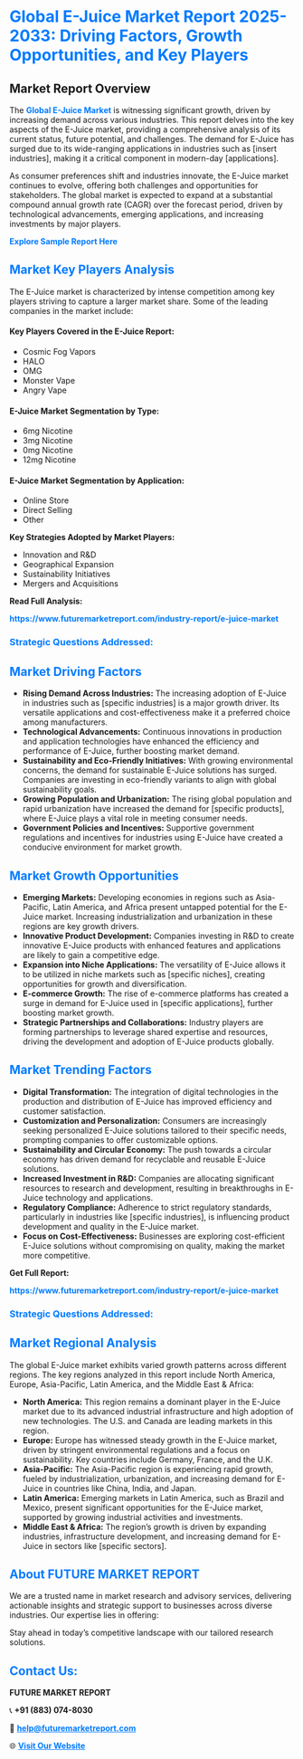 <h1 style="color: #007BFF;">Global E-Juice Market Report 2025-2033: Driving Factors, Growth Opportunities, and Key Players</h1>

<section id="overview">
<h2>Market Report Overview</h2>
<p>The <a href="https://www.futuremarketreport.com/industry-report/e-juice-market" style="color: #007BFF; text-decoration: none;"><strong>Global E-Juice Market</strong></a> is witnessing significant growth, driven by increasing demand across various industries. This report delves into the key aspects of the E-Juice market, providing a comprehensive analysis of its current status, future potential, and challenges. The demand for E-Juice has surged due to its wide-ranging applications in industries such as [insert industries], making it a critical component in modern-day [applications].</p>
<p>As consumer preferences shift and industries innovate, the E-Juice market continues to evolve, offering both challenges and opportunities for stakeholders. The global market is expected to expand at a substantial compound annual growth rate (CAGR) over the forecast period, driven by technological advancements, emerging applications, and increasing investments by major players.</p>
</section>

<section id="overview">
<p><a href="https://www.futuremarketreport.com/request-sample/reportId=85941" style="color: #007BFF; text-decoration: none;"><strong>Explore Sample Report Here</strong></a></p>
</section>

<section id="key-players">
<h2 style="color: #007BFF;">Market Key Players Analysis</h2>
<p>The E-Juice market is characterized by intense competition among key players striving to capture a larger market share. Some of the leading companies in the market include:</p>
<h4>Key Players Covered in the E-Juice Report:</h4>
<ul><li>Cosmic Fog Vapors</li><li>HALO</li><li>OMG</li><li>Monster Vape</li><li>Angry Vape</li></ul>
<h4>E-Juice Market Segmentation by Type:</h4>
<ul><li>6mg Nicotine</li><li>3mg Nicotine</li><li>0mg Nicotine</li><li>12mg Nicotine</li></ul>

<h4>E-Juice Market Segmentation by Application:</h4>
<ul><li>Online Store</li><li>Direct Selling</li><li>Other</li></ul>
<p><strong>Key Strategies Adopted by Market Players:</strong></p>
<ul>
<li>Innovation and R&D</li>
<li>Geographical Expansion</li>
<li>Sustainability Initiatives</li>
<li>Mergers and Acquisitions</li>
</ul>
</section>

<section>
<p><strong>Read Full Analysis: </strong></p><a href="https://www.futuremarketreport.com/industry-report/e-juice-market" style="color: #007BFF; text-decoration: none;"><strong>https://www.futuremarketreport.com/industry-report/e-juice-market</strong></a>
<h3 style="color: #007BFF;">Strategic Questions Addressed:</h3>
</section>

<section id="driving-factors">
<h2 style="color: #007BFF;">Market Driving Factors</h2>
<ul>
<li><strong>Rising Demand Across Industries:</strong> The increasing adoption of E-Juice in industries such as [specific industries] is a major growth driver. Its versatile applications and cost-effectiveness make it a preferred choice among manufacturers.</li>
<li><strong>Technological Advancements:</strong> Continuous innovations in production and application technologies have enhanced the efficiency and performance of E-Juice, further boosting market demand.</li>
<li><strong>Sustainability and Eco-Friendly Initiatives:</strong> With growing environmental concerns, the demand for sustainable E-Juice solutions has surged. Companies are investing in eco-friendly variants to align with global sustainability goals.</li>
<li><strong>Growing Population and Urbanization:</strong> The rising global population and rapid urbanization have increased the demand for [specific products], where E-Juice plays a vital role in meeting consumer needs.</li>
<li><strong>Government Policies and Incentives:</strong> Supportive government regulations and incentives for industries using E-Juice have created a conducive environment for market growth.</li>
</ul>
</section>

<section id="growth-opportunities">
<h2 style="color: #007BFF;">Market Growth Opportunities</h2>
<ul>
<li><strong>Emerging Markets:</strong> Developing economies in regions such as Asia-Pacific, Latin America, and Africa present untapped potential for the E-Juice market. Increasing industrialization and urbanization in these regions are key growth drivers.</li>
<li><strong>Innovative Product Development:</strong> Companies investing in R&D to create innovative E-Juice products with enhanced features and applications are likely to gain a competitive edge.</li>
<li><strong>Expansion into Niche Applications:</strong> The versatility of E-Juice allows it to be utilized in niche markets such as [specific niches], creating opportunities for growth and diversification.</li>
<li><strong>E-commerce Growth:</strong> The rise of e-commerce platforms has created a surge in demand for E-Juice used in [specific applications], further boosting market growth.</li>
<li><strong>Strategic Partnerships and Collaborations:</strong> Industry players are forming partnerships to leverage shared expertise and resources, driving the development and adoption of E-Juice products globally.</li>
</ul>
</section>

<section id="trending-factors">
<h2 style="color: #007BFF;">Market Trending Factors</h2>
<ul>
<li><strong>Digital Transformation:</strong> The integration of digital technologies in the production and distribution of E-Juice has improved efficiency and customer satisfaction.</li>
<li><strong>Customization and Personalization:</strong> Consumers are increasingly seeking personalized E-Juice solutions tailored to their specific needs, prompting companies to offer customizable options.</li>
<li><strong>Sustainability and Circular Economy:</strong> The push towards a circular economy has driven demand for recyclable and reusable E-Juice solutions.</li>
<li><strong>Increased Investment in R&D:</strong> Companies are allocating significant resources to research and development, resulting in breakthroughs in E-Juice technology and applications.</li>
<li><strong>Regulatory Compliance:</strong> Adherence to strict regulatory standards, particularly in industries like [specific industries], is influencing product development and quality in the E-Juice market.</li>
<li><strong>Focus on Cost-Effectiveness:</strong> Businesses are exploring cost-efficient E-Juice solutions without compromising on quality, making the market more competitive.</li>
</ul>
</section>

<section>
<p><strong>Get Full Report: </strong></p><a href="https://www.futuremarketreport.com/industry-report/e-juice-market" style="color: #007BFF; text-decoration: none;"><strong>https://www.futuremarketreport.com/industry-report/e-juice-market</strong></a>
<h3 style="color: #007BFF;">Strategic Questions Addressed:</h3>
</section>


<section id="regional-analysis">
<h2 style="color: #007BFF;">Market Regional Analysis</h2>
<p>The global E-Juice market exhibits varied growth patterns across different regions. The key regions analyzed in this report include North America, Europe, Asia-Pacific, Latin America, and the Middle East & Africa:</p>
<ul>
<li><strong>North America:</strong> This region remains a dominant player in the E-Juice market due to its advanced industrial infrastructure and high adoption of new technologies. The U.S. and Canada are leading markets in this region.</li>
<li><strong>Europe:</strong> Europe has witnessed steady growth in the E-Juice market, driven by stringent environmental regulations and a focus on sustainability. Key countries include Germany, France, and the U.K.</li>
<li><strong>Asia-Pacific:</strong> The Asia-Pacific region is experiencing rapid growth, fueled by industrialization, urbanization, and increasing demand for E-Juice in countries like China, India, and Japan.</li>
<li><strong>Latin America:</strong> Emerging markets in Latin America, such as Brazil and Mexico, present significant opportunities for the E-Juice market, supported by growing industrial activities and investments.</li>
<li><strong>Middle East & Africa:</strong> The region’s growth is driven by expanding industries, infrastructure development, and increasing demand for E-Juice in sectors like [specific sectors].</li>
</ul>
</section>

<footer>
<h2 style="color: #007BFF;">About FUTURE MARKET REPORT</h2>
<p>We are a trusted name in market research and advisory services, delivering actionable insights and strategic support to businesses across diverse industries. Our expertise lies in offering:</p>

<p>Stay ahead in today’s competitive landscape with our tailored research solutions.</p>

<h2 style="color: #007BFF;">Contact Us:</h2>
<p><strong>FUTURE MARKET REPORT</strong></p>
<p>📞 <strong>+91 (883) 074-8030</strong></p>
<p>📧 <strong><a href="mailto:help@futuremarketreport.com" style="color: #007BFF;">help@futuremarketreport.com</a></strong></p>
<p>🌐 <strong><a href="https://www.futuremarketreport.com/" style="color: #007BFF;">Visit Our Website</a></strong></p>
</footer>